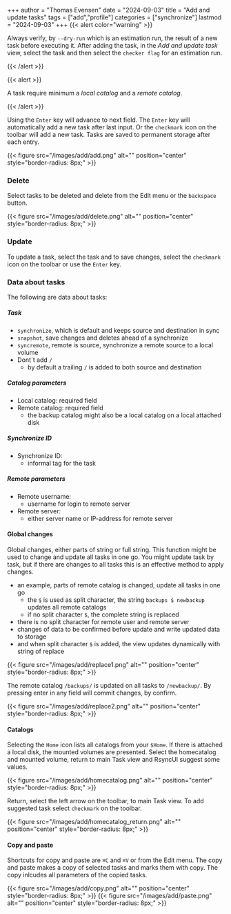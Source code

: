 +++
author = "Thomas Evensen"
date = "2024-09-03"
title =  "Add and update tasks"
tags = ["add","profile"]
categories = ["synchronize"]
lastmod = "2024-09-03"
+++
{{< alert color="warning" >}}

Always verify, by `--dry-run` which is an estimation run,  the result of a new task before executing it.
After adding the task, in the *Add and update task* view, select the task and then select the `checker flag` for an estimation run.

{{< /alert >}}

{{< alert >}}

A task require minimum a *local catalog* and a *remote catalog*.

{{< /alert >}}

Using the  `Enter` key will advance to next field. The `Enter` key will automatically add a new task after last input. Or the `checkmark` icon on the toolbar
will add a new task. Tasks are saved to permanent storage after each entry.

{{< figure src="/images/add/add.png" alt="" position="center" style="border-radius: 8px;" >}}

### Delete

Select tasks to be deleted and delete from the Edit menu or the `backspace` button.

{{< figure src="/images/add/delete.png" alt="" position="center" style="border-radius: 8px;" >}}

### Update

To update a task, select the task and to save changes, select the `checkmark` icon on the toolbar or use the `Enter` key.

### Data about tasks

The following are data about tasks:

##### Task

- `synchronize`, which is default and keeps source and destination in sync
- `snapshot`, save changes and deletes ahead of a synchronize
- `syncremote`, remote is source, synchronize a remote source to a local volume
- Dont´t add `/`
  - by default a trailing `/` is added to both source and destination

##### Catalog parameters

- Local catalog: required field
- Remote catalog: required field
  - the backup catalog might also be a local catalog on a local attached disk

##### Synchronize ID

- Synchronize ID:
  - informal tag for the task

##### Remote parameters

- Remote username:
  - username for login to remote server
- Remote server:
  - either server name or IP-address for remote server


#### Global changes

Global changes, either parts of string or full string. This function might be used to change and update all
tasks in one go. You might update task by task, but if there are changes to all tasks this is an effective
method to apply changes.

- an example, parts of remote catalog is changed, update all tasks in one go
  - the `$` is used as split character, the string `backups $ newbackup` updates all remote catalogs
  - if no split character `$`, the complete string is replaced
- there is no split character for remote user and remote server
- changes of data to be confirmed before update and write updated data to storage
- and when split character `$` is added, the view updates dynamically with string of replace

{{< figure src="/images/add/replace1.png" alt="" position="center" style="border-radius: 8px;" >}}

The remote catalog `/backups/` is updated on all tasks to `/newbackup/`. By pressing enter in any field
will commit changes, by confirm.

{{< figure src="/images/add/replace2.png" alt="" position="center" style="border-radius: 8px;" >}}


#### Catalogs

Selecting the `Home` icon lists all catalogs from your `$Home`. If there is attached a local disk, the mounted volumes are presented.
Select the homecatalog and mounted volume, return to main Task view and RsyncUI suggest some values.

{{< figure src="/images/add/homecatalog.png" alt="" position="center" style="border-radius: 8px;" >}}

Return, select the left arrow on the toolbar, to main Task view. To add suggested task select `checkmark` on the toolbar.

{{< figure src="/images/add/homecatalog_return.png" alt="" position="center" style="border-radius: 8px;" >}}


#### Copy and paste

Shortcuts for copy and paste are `⌘C` and  `⌘V` or from the Edit menu. The copy and paste makes a copy of selected tasks and marks them with copy.
The copy inlcudes all parameters of the copied tasks.

{{< figure src="/images/add/copy.png" alt="" position="center" style="border-radius: 8px;" >}}
{{< figure src="/images/add/paste.png" alt="" position="center" style="border-radius: 8px;" >}}
